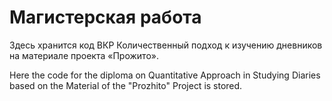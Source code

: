 # Магистерская работа

Здесь хранится код ВКР Количественный подход к изучению дневников на материале проекта «Прожито».

Here the code for the diploma on Quantitative Approach in Studying Diaries based on the Material of the "Prozhito" Project is stored. 
